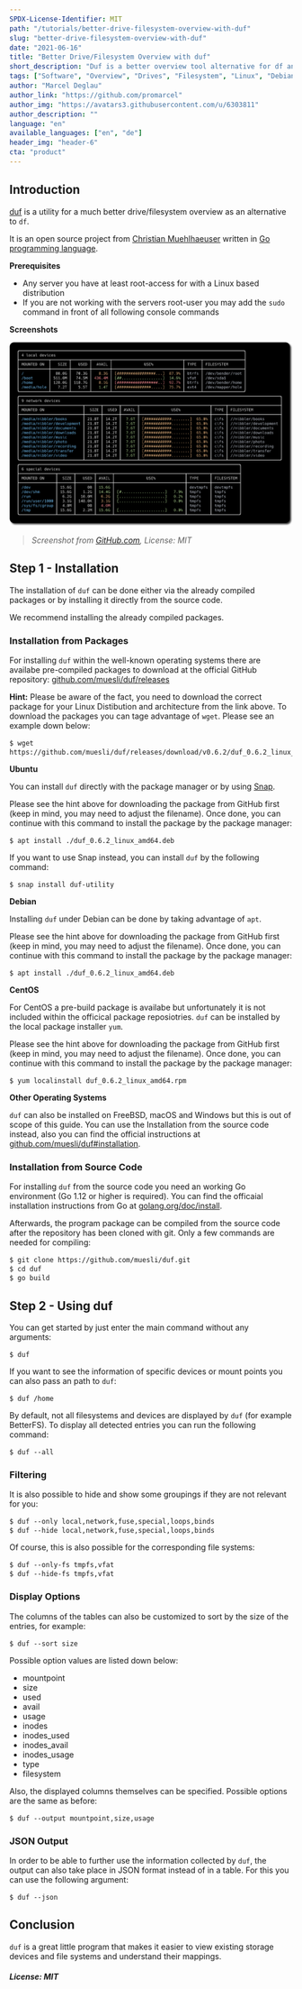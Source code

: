 ```yaml
---
SPDX-License-Identifier: MIT
path: "/tutorials/better-drive-filesystem-overview-with-duf"
slug: "better-drive-filesystem-overview-with-duf"
date: "2021-06-16"
title: "Better Drive/Filesystem Overview with duf"
short_description: "Duf is a better overview tool alternative for df and creates a clean overview about all drives/filesystems."
tags: ["Software", "Overview", "Drives", "Filesystem", "Linux", "Debian", "Ubuntu", "Open Source", "Lang:Go", "Tools"]
author: "Marcel Deglau"
author_link: "https://github.com/promarcel"
author_img: "https://avatars3.githubusercontent.com/u/6303811"
author_description: ""
language: "en"
available_languages: ["en", "de"]
header_img: "header-6"
cta: "product"
---
```


## Introduction

[duf](https://github.com/muesli/duf) is a utility for a much better drive/filesystem overview as an alternative to `df`.

It is an open source project from [Christian Muehlhaeuser](https://github.com/muesli) written in [Go programming language](https://golang.org).

**Prerequisites**

* Any server you have at least root-access for with a Linux based distribution
* If you are not working with the servers root-user you may add the `sudo` command in front of all following console commands

**Screenshots**

![Example overview from duf](images/duf.png)

> _Screenshot from [GitHub.com](https://github.com/muesli/duf/blob/master/duf.png), License: MIT_

## Step 1 - Installation

The installation of `duf` can be done either via the already compiled packages or by installing it directly from the source code.

We recommend installing the already compiled packages.

### Installation from Packages

For installing `duf` within the well-known operating systems there are availabe pre-compiled packages to download at the official GitHub repository: [github.com/muesli/duf/releases](https://github.com/muesli/duf/releases)

**Hint:** Please be aware of the fact, you need to download the correct package for your Linux Distibution and architecture from the link above. To download the packages you can tage advantage of `wget`. Please see an example down below:

```console
$ wget https://github.com/muesli/duf/releases/download/v0.6.2/duf_0.6.2_linux_amd64.deb
```

**Ubuntu**

You can install `duf` directly with the package manager or by using [Snap](https://snapcraft.io). 

Please see the hint above for downloading the package from GitHub first (keep in mind, you may need to adjust the filename). Once done, you can continue with this command to install the package by the package manager:

```console
$ apt install ./duf_0.6.2_linux_amd64.deb
```

If you want to use Snap instead, you can install `duf` by the following command:

```console
$ snap install duf-utility
```

**Debian**

Installing `duf` under Debian can be done by taking advantage of `apt`. 

Please see the hint above for downloading the package from GitHub first (keep in mind, you may need to adjust the filename). Once done, you can continue with this command to install the package by the package manager:

```console
$ apt install ./duf_0.6.2_linux_amd64.deb
```

**CentOS**

For CentOS a pre-build package is availabe but unfortunately it is not included within the officical package reposiotries. `duf` can be installed by the local package installer `yum`. 

Please see the hint above for downloading the package from GitHub first (keep in mind, you may need to adjust the filename). Once done, you can continue with this command to install the package by the package manager:

```console
$ yum localinstall duf_0.6.2_linux_amd64.rpm
```

**Other Operating Systems**

`duf` can also be installed on FreeBSD, macOS and Windows but this is out of scope of this guide. You can use the Installation from the source code instead, also you can find the official instructions at [github.com/muesli/duf#installation](https://github.com/muesli/duf#installation). 

### Installation from Source Code

For installing `duf` from the source code you need an working Go environment (Go 1.12 or higher is required). You can find the officaial installation instructions from Go at [golang.org/doc/install](https://golang.org/doc/install). 

Afterwards, the program package can be compiled from the source code after the repository has been cloned with git. Only a few commands are needed for compiling:

```console
$ git clone https://github.com/muesli/duf.git
$ cd duf
$ go build
```

## Step 2 - Using duf 

You can get started by just enter the main command without any arguments:

```console
$ duf
```

If you want to see the information of specific devices or mount points you can also pass an path to `duf`:

```console
$ duf /home
```

By default, not all filesystems and devices are displayed by `duf` (for example BetterFS). To display all detected entries you can run the following command:

```console
$ duf --all
```

### Filtering

It is also possible to hide and show some groupings if they are not relevant for you:

```console
$ duf --only local,network,fuse,special,loops,binds
$ duf --hide local,network,fuse,special,loops,binds
```

Of course, this is also possible for the corresponding file systems:

```console
$ duf --only-fs tmpfs,vfat
$ duf --hide-fs tmpfs,vfat
```

### Display Options

The columns of the tables can also be customized to sort by the size of the entries, for example:

```console
$ duf --sort size
```

Possible option values are listed down below:

- mountpoint
- size
- used
- avail
- usage
- inodes
- inodes_used
- inodes_avail
- inodes_usage
- type
- filesystem

Also, the displayed columns themselves can be specified. Possible options are the same as before:

```console
$ duf --output mountpoint,size,usage
```

### JSON Output

In order to be able to further use the information collected by `duf`, the output can also take place in JSON format instead of in a table. For this you can use the following argument:

```console
$ duf --json
```

## Conclusion

`duf` is a great little program that makes it easier to view existing storage devices and file systems and understand their mappings.

##### License: MIT

<!--

Contributor's Certificate of Origin

By making a contribution to this project, I certify that:

(a) The contribution was created in whole or in part by me and I have
    the right to submit it under the license indicated in the file; or

(b) The contribution is based upon previous work that, to the best of my
    knowledge, is covered under an appropriate license and I have the
    right under that license to submit that work with modifications,
    whether created in whole or in part by me, under the same license
    (unless I am permitted to submit under a different license), as
    indicated in the file; or

(c) The contribution was provided directly to me by some other person
    who certified (a), (b) or (c) and I have not modified it.

(d) I understand and agree that this project and the contribution are
    public and that a record of the contribution (including all personal
    information I submit with it, including my sign-off) is maintained
    indefinitely and may be redistributed consistent with this project
    or the license(s) involved.

Signed-off-by: Marcel Deglau <marcel.deglau@hetzner.com>

-->
